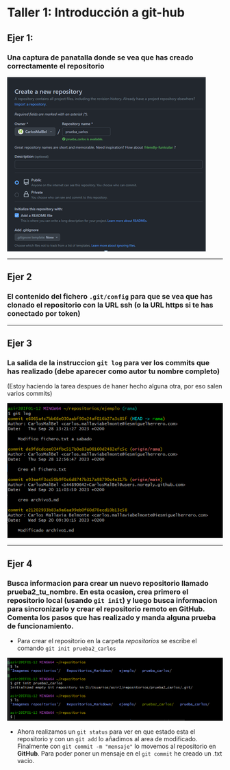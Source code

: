 # Taller 1: Introducción a git-hub



## Ejer 1: 
### Una captura de panatalla donde se vea que has creado correctamente el repositorio


![Img del ejer1](img_Talleres/Ejer1.PNG)

---
 
## Ejer 2
### El contenido del fichero `.git/config` para que se vea que has clonado el repositorio con la URL ssh (o la URL https si te has conectado por token)




---
## Ejer 3  

### La salida de la instruccion `git log` para ver los commits que has realizado (debe aparecer como autor tu nombre completo)

(Estoy haciendo la tarea despues de haner hecho alguna otra, por eso salen varios commits)

![Img. ejer3](img_Talleres/ejer3.PNG)

---
## Ejer 4
### Busca informacion para crear un nuevo repositorio llamado **prueba2_tu_nombre**. En esta ocasion, crea primero el repositorio local (usando `git init`) y luego busca informacion para sincronizarlo y crear el repositorio remoto en GitHub. Comenta los pasos que has realizado y manda alguna prueba de funcionamiento.

* Para crear el repositorio en la carpeta *repositorios* se escribe el comando `git init prueba2_carlos` 

![ejer4](img_Talleres/ejer4_taller1.PNG)

* Ahora realizamos un `git status` para ver en que estado esta el repositorio y con un `git add` lo añadimos al area de modificado. Finalmente con `git commit -m "mensaje"` lo movemos al repositorio en **GitHub**. Para poder poner un mensaje en el `git commit` he creado un .txt vacio.
